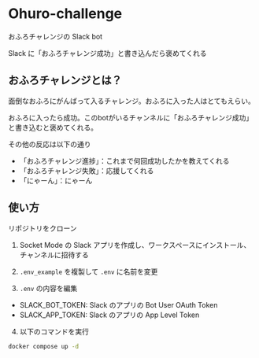 # Ohuro-challenge
おふろチャレンジの Slack bot

Slack に「おふろチャレンジ成功」と書き込んだら褒めてくれる

## おふろチャレンジとは？

面倒なおふろにがんばって入るチャレンジ。おふろに入った人はとてもえらい。

おふろに入ったら成功。このbotがいるチャンネルに「おふろチャレンジ成功」と書き込むと褒めてくれる。

その他の反応は以下の通り
- 「おふろチャレンジ進捗」：これまで何回成功したかを教えてくれる
- 「おふろチャレンジ失敗」：応援してくれる
- 「にゃーん」：にゃーん

## 使い方
リポジトリをクローン

1. Socket Mode の Slack アプリを作成し、ワークスペースにインストール、チャンネルに招待する

2. `.env_example` を複製して `.env` に名前を変更

3. `.env` の内容を編集
  - SLACK_BOT_TOKEN: Slack のアプリの Bot User OAuth Token
  - SLACK_APP_TOKEN: Slack のアプリの App Level Token

4. 以下のコマンドを実行

```bash
docker compose up -d
```